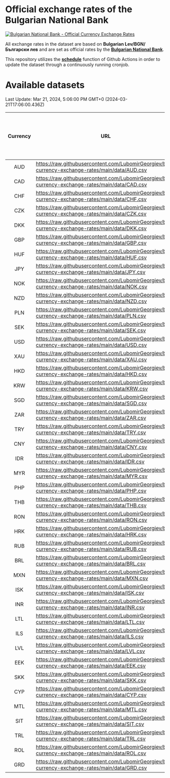 # Official exchange rates of the Bulgarian National Bank

[![Bulgarian National Bank - Official Currency Exchange Rates](https://github.com/LubomirGeorgiev/bnb-currency-exchange-rates/actions/workflows/update-rates.yml/badge.svg?branch=main)](https://github.com/LubomirGeorgiev/bnb-currency-exchange-rates/actions/workflows/update-rates.yml)

All exchange rates in the dataset are based on **Bulgarian Lev/BGN/Български лев** and are set as official rates by the [**Bulgarian National Bank**](https://www.bnb.bg/Statistics/StExternalSector/StExchangeRates/StERForeignCurrencies/index.htm?toLang=_EN).

This repository utilizes the [**schedule**](https://docs.github.com/en/actions/reference/events-that-trigger-workflows) function of Github Actions in order to update the dataset through a continuously running cronjob.

# Available datasets

<!-- START LINKS (DO NOT EVER FU*ING DELETE THIS COMMENT FOR THE LOVE OF YOUR LIFE!!! IF YOU ARE CURIOS HOW IT WORKS, YOU CAN HAVE A LOOK AT ./src/updateReadme.ts) -->

Last Update: Mar 21, 2024, 5:06:00 PM GMT+0 (2024-03-21T17:06:00.436Z)

| Currency | URL                                                                                             | Number of records | Number of missing days that were filled in |
| :------: | ----------------------------------------------------------------------------------------------- | :---------------: | :----------------------------------------: |
|   AUD    | https://raw.githubusercontent.com/LubomirGeorgiev/bnb-currency-exchange-rates/main/data/AUD.csv |       8810        |                    2726                    |
|   CAD    | https://raw.githubusercontent.com/LubomirGeorgiev/bnb-currency-exchange-rates/main/data/CAD.csv |       8810        |                    2726                    |
|   CHF    | https://raw.githubusercontent.com/LubomirGeorgiev/bnb-currency-exchange-rates/main/data/CHF.csv |       8810        |                    2726                    |
|   CZK    | https://raw.githubusercontent.com/LubomirGeorgiev/bnb-currency-exchange-rates/main/data/CZK.csv |       8810        |                    2726                    |
|   DKK    | https://raw.githubusercontent.com/LubomirGeorgiev/bnb-currency-exchange-rates/main/data/DKK.csv |       8810        |                    2726                    |
|   GBP    | https://raw.githubusercontent.com/LubomirGeorgiev/bnb-currency-exchange-rates/main/data/GBP.csv |       8810        |                    2726                    |
|   HUF    | https://raw.githubusercontent.com/LubomirGeorgiev/bnb-currency-exchange-rates/main/data/HUF.csv |       8810        |                    2726                    |
|   JPY    | https://raw.githubusercontent.com/LubomirGeorgiev/bnb-currency-exchange-rates/main/data/JPY.csv |       8810        |                    2726                    |
|   NOK    | https://raw.githubusercontent.com/LubomirGeorgiev/bnb-currency-exchange-rates/main/data/NOK.csv |       8810        |                    2726                    |
|   NZD    | https://raw.githubusercontent.com/LubomirGeorgiev/bnb-currency-exchange-rates/main/data/NZD.csv |       8810        |                    2726                    |
|   PLN    | https://raw.githubusercontent.com/LubomirGeorgiev/bnb-currency-exchange-rates/main/data/PLN.csv |       8810        |                    2726                    |
|   SEK    | https://raw.githubusercontent.com/LubomirGeorgiev/bnb-currency-exchange-rates/main/data/SEK.csv |       8810        |                    2726                    |
|   USD    | https://raw.githubusercontent.com/LubomirGeorgiev/bnb-currency-exchange-rates/main/data/USD.csv |       8810        |                    2726                    |
|   XAU    | https://raw.githubusercontent.com/LubomirGeorgiev/bnb-currency-exchange-rates/main/data/XAU.csv |       8810        |                    2728                    |
|   HKD    | https://raw.githubusercontent.com/LubomirGeorgiev/bnb-currency-exchange-rates/main/data/HKD.csv |       8508        |                    2635                    |
|   KRW    | https://raw.githubusercontent.com/LubomirGeorgiev/bnb-currency-exchange-rates/main/data/KRW.csv |       8508        |                    2635                    |
|   SGD    | https://raw.githubusercontent.com/LubomirGeorgiev/bnb-currency-exchange-rates/main/data/SGD.csv |       8508        |                    2635                    |
|   ZAR    | https://raw.githubusercontent.com/LubomirGeorgiev/bnb-currency-exchange-rates/main/data/ZAR.csv |       8508        |                    2635                    |
|   TRY    | https://raw.githubusercontent.com/LubomirGeorgiev/bnb-currency-exchange-rates/main/data/TRY.csv |       6990        |                    2165                    |
|   CNY    | https://raw.githubusercontent.com/LubomirGeorgiev/bnb-currency-exchange-rates/main/data/CNY.csv |       6870        |                    2129                    |
|   IDR    | https://raw.githubusercontent.com/LubomirGeorgiev/bnb-currency-exchange-rates/main/data/IDR.csv |       6870        |                    2129                    |
|   MYR    | https://raw.githubusercontent.com/LubomirGeorgiev/bnb-currency-exchange-rates/main/data/MYR.csv |       6870        |                    2129                    |
|   PHP    | https://raw.githubusercontent.com/LubomirGeorgiev/bnb-currency-exchange-rates/main/data/PHP.csv |       6870        |                    2129                    |
|   THB    | https://raw.githubusercontent.com/LubomirGeorgiev/bnb-currency-exchange-rates/main/data/THB.csv |       6870        |                    2129                    |
|   RON    | https://raw.githubusercontent.com/LubomirGeorgiev/bnb-currency-exchange-rates/main/data/RON.csv |       6811        |                    2111                    |
|   HRK    | https://raw.githubusercontent.com/LubomirGeorgiev/bnb-currency-exchange-rates/main/data/HRK.csv |       6423        |                    1987                    |
|   RUB    | https://raw.githubusercontent.com/LubomirGeorgiev/bnb-currency-exchange-rates/main/data/RUB.csv |       6121        |                    1892                    |
|   BRL    | https://raw.githubusercontent.com/LubomirGeorgiev/bnb-currency-exchange-rates/main/data/BRL.csv |       5900        |                    1832                    |
|   MXN    | https://raw.githubusercontent.com/LubomirGeorgiev/bnb-currency-exchange-rates/main/data/MXN.csv |       5900        |                    1832                    |
|   ISK    | https://raw.githubusercontent.com/LubomirGeorgiev/bnb-currency-exchange-rates/main/data/ISK.csv |       5812        |                    1806                    |
|   INR    | https://raw.githubusercontent.com/LubomirGeorgiev/bnb-currency-exchange-rates/main/data/INR.csv |       5531        |                    1716                    |
|   LTL    | https://raw.githubusercontent.com/LubomirGeorgiev/bnb-currency-exchange-rates/main/data/LTL.csv |       5153        |                    1582                    |
|   ILS    | https://raw.githubusercontent.com/LubomirGeorgiev/bnb-currency-exchange-rates/main/data/ILS.csv |       4805        |                    1495                    |
|   LVL    | https://raw.githubusercontent.com/LubomirGeorgiev/bnb-currency-exchange-rates/main/data/LVL.csv |       4788        |                    1468                    |
|   EEK    | https://raw.githubusercontent.com/LubomirGeorgiev/bnb-currency-exchange-rates/main/data/EEK.csv |       4002        |                    1228                    |
|   SKK    | https://raw.githubusercontent.com/LubomirGeorgiev/bnb-currency-exchange-rates/main/data/SKK.csv |       2972        |                    914                     |
|   CYP    | https://raw.githubusercontent.com/LubomirGeorgiev/bnb-currency-exchange-rates/main/data/CYP.csv |       2906        |                    890                     |
|   MTL    | https://raw.githubusercontent.com/LubomirGeorgiev/bnb-currency-exchange-rates/main/data/MTL.csv |       2604        |                    799                     |
|   SIT    | https://raw.githubusercontent.com/LubomirGeorgiev/bnb-currency-exchange-rates/main/data/SIT.csv |       2544        |                    780                     |
|   TRL    | https://raw.githubusercontent.com/LubomirGeorgiev/bnb-currency-exchange-rates/main/data/TRL.csv |       1818        |                    559                     |
|   ROL    | https://raw.githubusercontent.com/LubomirGeorgiev/bnb-currency-exchange-rates/main/data/ROL.csv |       1697        |                    524                     |
|   GRD    | https://raw.githubusercontent.com/LubomirGeorgiev/bnb-currency-exchange-rates/main/data/GRD.csv |        361        |                    109                     |

<!-- END LINKS (DO NOT EVER FU*ING DELETE THIS COMMENT FOR THE LOVE OF YOUR LIFE!!! IF YOU ARE CURIOS HOW IT WORKS, YOU CAN HAVE A LOOK AT ./src/updateReadme.ts) -->
